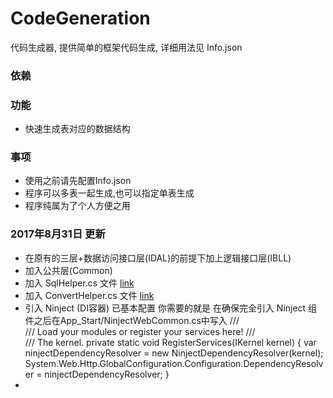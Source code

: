 # CodeGeneration
代码生成器, 提供简单的框架代码生成, 详细用法见 Info.json

### 依赖

### 功能
- 快速生成表对应的数据结构

### 事项
- 使用之前请先配置Info.json
- 程序可以多表一起生成,也可以指定单表生成
- 程序纯属为了个人方便之用

### 2017年8月31日 更新
- 在原有的三层+数据访问接口层(IDAL)的前提下加上逻辑接口层(IBLL)
- 加入公共层(Common) 
- 加入 SqlHelper.cs 文件 [link](https://github.com/sc1994/SqlHelper)
- 加入 ConvertHelper.cs 文件 [link](https://github.com/sc1994/ConverHelper)
- 引入 Ninject (DI容器) 已基本配置 你需要的就是 在确保完全引入 Ninject 组件之后在App_Start/NinjectWebCommon.cs中写入
/// <summary>
/// Load your modules or register your services here!
/// </summary>
/// <param name="kernel">The kernel.</param>
private static void RegisterServices(IKernel kernel)
{
    var ninjectDependencyResolver = new NinjectDependencyResolver(kernel); 
    System.Web.Http.GlobalConfiguration.Configuration.DependencyResolver = ninjectDependencyResolver;
}
- 

